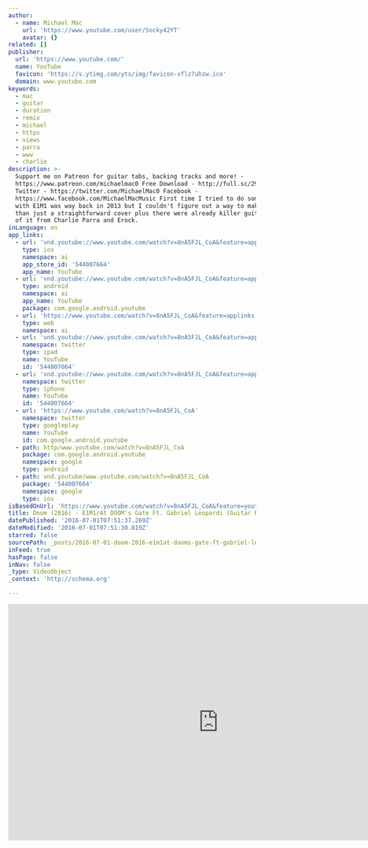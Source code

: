 ```yaml
---
author:
  - name: Michael Mac
    url: 'https://www.youtube.com/user/Socky42YT'
    avatar: {}
related: []
publisher:
  url: 'https://www.youtube.com/'
  name: YouTube
  favicon: 'https://s.ytimg.com/yts/img/favicon-vflz7uhzw.ico'
  domain: www.youtube.com
keywords:
  - mac
  - guitar
  - duration
  - remix
  - michael
  - https
  - views
  - parra
  - www
  - charlie
description: >-
  Support me on Patreon for guitar tabs, backing tracks and more! -
  https://www.patreon.com/michaelmac0 Free Download - http://full.sc/29olm4t
  Twitter - https://twitter.com/MichaelMac0 Facebook -
  https://www.facebook.com/MichaelMacMusic First time I tried to do something
  with E1M1 was way back in 2013 but I couldn't figure out a way to make it more
  than just a straightforward cover plus there were already killer guitar covers
  of it from Charlie Parra and Erock.
inLanguage: en
app_links:
  - url: 'vnd.youtube://www.youtube.com/watch?v=8nA5FJL_CoA&feature=applinks'
    type: ios
    namespace: ai
    app_store_id: '544007664'
    app_name: YouTube
  - url: 'vnd.youtube://www.youtube.com/watch?v=8nA5FJL_CoA&feature=applinks'
    type: android
    namespace: ai
    app_name: YouTube
    package: com.google.android.youtube
  - url: 'https://www.youtube.com/watch?v=8nA5FJL_CoA&feature=applinks'
    type: web
    namespace: ai
  - url: 'vnd.youtube://www.youtube.com/watch?v=8nA5FJL_CoA&feature=applinks'
    namespace: twitter
    type: ipad
    name: YouTube
    id: '544007664'
  - url: 'vnd.youtube://www.youtube.com/watch?v=8nA5FJL_CoA&feature=applinks'
    namespace: twitter
    type: iphone
    name: YouTube
    id: '544007664'
  - url: 'https://www.youtube.com/watch?v=8nA5FJL_CoA'
    namespace: twitter
    type: googleplay
    name: YouTube
    id: com.google.android.youtube
  - path: http/www.youtube.com/watch?v=8nA5FJL_CoA
    package: com.google.android.youtube
    namespace: google
    type: android
  - path: vnd.youtube/www.youtube.com/watch?v=8nA5FJL_CoA
    package: '544007664'
    namespace: google
    type: ios
isBasedOnUrl: 'https://www.youtube.com/watch?v=8nA5FJL_CoA&feature=youtu.be'
title: Doom (2016) - E1M1/At DOOM's Gate Ft. Gabriel Leopardi (Guitar Remix)
datePublished: '2016-07-01T07:51:37.269Z'
dateModified: '2016-07-01T07:51:30.819Z'
starred: false
sourcePath: _posts/2016-07-01-doom-2016-e1m1at-dooms-gate-ft-gabriel-leopardi-guit.md
inFeed: true
hasPage: false
inNav: false
_type: VideoObject
_context: 'http://schema.org'

---
```

<iframe src="https://cdn.embedly.com/widgets/media.html?src=https%3A%2F%2Fwww.youtube.com%2Fembed%2F8nA5FJL_CoA%3Ffeature%3Doembed&amp;url=http%3A%2F%2Fwww.youtube.com%2Fwatch%3Fv%3D8nA5FJL_CoA&amp;image=https%3A%2F%2Fi.ytimg.com%2Fvi%2F8nA5FJL_CoA%2Fhqdefault.jpg&amp;key=b7d04c9b404c499eba89ee7072e1c4f7&amp;type=text%2Fhtml&amp;schema=youtube" width="854" height="480" scrolling="no" frameborder="0" allowfullscreen="" style=""></iframe>
